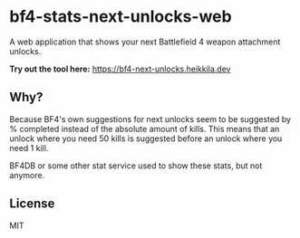 # bf4-stats-next-unlocks-web

A web application that shows your next Battlefield 4 weapon attachment unlocks.

**Try out the tool here:** https://bf4-next-unlocks.heikkila.dev

## Why?

Because BF4's own suggestions for next unlocks seem to be suggested by % completed instead of the absolute amount of kills. This means that an unlock where you need 50 kills is suggested before an unlock where you need 1 kill.

BF4DB or some other stat service used to show these stats, but not anymore.

## License
MIT
